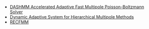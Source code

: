 * [DASHMM Accelerated Adaptive Fast Multipole Poisson-Boltzmann Solver](https://zhang416.github.io/afmpb/)
* [Dynamic Adaptive System for Hierarchical Multipole Methods](https://jacksondebuhr.github.io/dashmm/)
* [RECFMM](https://zhang416.github.io/recfmm/)
